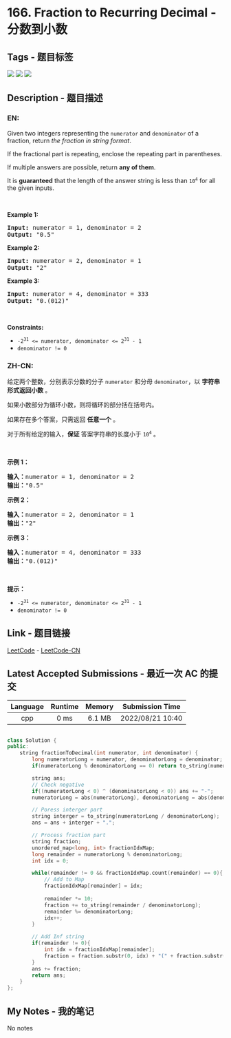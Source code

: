 
# 166. Fraction to Recurring Decimal - 分数到小数

## Tags - 题目标签

 <img src="https://img.shields.io/badge/Hash Table-哈希表-blue.svg">   <img src="https://img.shields.io/badge/Math-数学-blue.svg">   <img src="https://img.shields.io/badge/String-字符串-blue.svg">  


## Description - 题目描述

### EN:
<p>Given two integers representing the <code>numerator</code> and <code>denominator</code> of a fraction, return <em>the fraction in string format</em>.</p>

<p>If the fractional part is repeating, enclose the repeating part in parentheses.</p>

<p>If multiple answers are possible, return <strong>any of them</strong>.</p>

<p>It is <strong>guaranteed</strong> that the length of the answer string is less than <code>10<sup>4</sup></code> for all the given inputs.</p>

<p>&nbsp;</p>
<p><strong class="example">Example 1:</strong></p>

<pre>
<strong>Input:</strong> numerator = 1, denominator = 2
<strong>Output:</strong> &quot;0.5&quot;
</pre>

<p><strong class="example">Example 2:</strong></p>

<pre>
<strong>Input:</strong> numerator = 2, denominator = 1
<strong>Output:</strong> &quot;2&quot;
</pre>

<p><strong class="example">Example 3:</strong></p>

<pre>
<strong>Input:</strong> numerator = 4, denominator = 333
<strong>Output:</strong> &quot;0.(012)&quot;
</pre>

<p>&nbsp;</p>
<p><strong>Constraints:</strong></p>

<ul>
	<li><code>-2<sup>31</sup> &lt;=&nbsp;numerator, denominator &lt;= 2<sup>31</sup> - 1</code></li>
	<li><code>denominator != 0</code></li>
</ul>


### ZH-CN:
<p>给定两个整数，分别表示分数的分子&nbsp;<code>numerator</code> 和分母 <code>denominator</code>，以 <strong>字符串形式返回小数</strong> 。</p>

<p>如果小数部分为循环小数，则将循环的部分括在括号内。</p>

<p>如果存在多个答案，只需返回 <strong>任意一个</strong> 。</p>

<p>对于所有给定的输入，<strong>保证</strong> 答案字符串的长度小于 <code>10<sup>4</sup></code> 。</p>

<p>&nbsp;</p>

<p><strong>示例 1：</strong></p>

<pre>
<strong>输入：</strong>numerator = 1, denominator = 2
<strong>输出：</strong>"0.5"
</pre>

<p><strong>示例 2：</strong></p>

<pre>
<strong>输入：</strong>numerator = 2, denominator = 1
<strong>输出：</strong>"2"
</pre>

<p><strong>示例 3：</strong></p>

<pre>
<strong>输入：</strong>numerator = 4, denominator = 333
<strong>输出：</strong>"0.(012)"
</pre>

<p>&nbsp;</p>

<p><strong>提示：</strong></p>

<ul>
	<li><code>-2<sup>31</sup> &lt;=&nbsp;numerator, denominator &lt;= 2<sup>31</sup> - 1</code></li>
	<li><code>denominator != 0</code></li>
</ul>



## Link - 题目链接

[LeetCode](https://leetcode.com/problems/fraction-to-recurring-decimal/description/)  -  [LeetCode-CN](https://leetcode.cn/problems/fraction-to-recurring-decimal/description/)
## Latest Accepted Submissions - 最近一次 AC 的提交


| Language | Runtime | Memory | Submission Time |
|:---:|:---:|:---:|:---:|
| cpp  | 0 ms | 6.1 MB | 2022/08/21 10:40 |

```cpp

class Solution {
public:
    string fractionToDecimal(int numerator, int denominator) {
        long numeratorLong = numerator, denominatorLong = denominator;
        if(numeratorLong % denominatorLong == 0) return to_string(numeratorLong/denominatorLong);

        string ans;
        // Check negative
        if((numeratorLong < 0) ^ (denominatorLong < 0)) ans += "-";
        numeratorLong = abs(numeratorLong), denominatorLong = abs(denominatorLong);

        // Poress interger part
        string interger = to_string(numeratorLong / denominatorLong);
        ans = ans + interger + ".";

        // Process fraction part
        string fraction;
        unordered_map<long, int> fractionIdxMap;
        long remainder = numeratorLong % denominatorLong;
        int idx = 0;

        while(remainder != 0 && fractionIdxMap.count(remainder) == 0){
            // Add to Map
            fractionIdxMap[remainder] = idx;
            
            remainder *= 10;
            fraction += to_string(remainder / denominatorLong);
            remainder %= denominatorLong;
            idx++;
        }

        // Add Inf string
        if(remainder != 0){
            int idx = fractionIdxMap[remainder];
            fraction = fraction.substr(0, idx) + "(" + fraction.substr(idx) + ")";
        }
        ans += fraction;
        return ans;
    }
};

```
## My Notes - 我的笔记


No notes

